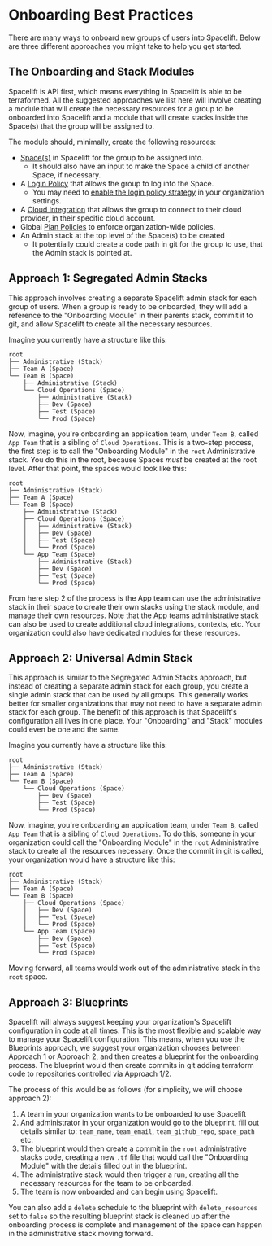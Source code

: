 # Onboarding Best Practices

There are many ways to onboard new groups of users into Spacelift. Below are three different approaches you might take to help you get started.

## The Onboarding and Stack Modules

Spacelift is API first, which means everything in Spacelift is able to be terraformed.
All the suggested approaches we list here will involve creating a module that will create the necessary resources for a group to be onboarded into Spacelift and a module that will create stacks inside the Space(s) that the group will be assigned to.

The module should, minimally, create the following resources:

- [Space(s)](../concepts/spaces/README.md) in Spacelift for the group to be assigned into.
    - It should also have an input to make the Space a child of another Space, if necessary.
- A [Login Policy](../concepts/policy/login-policy.md) that allows the group to log into the Space.
    - You may need to [enable the login policy strategy](../concepts/user-management/admin.md#select-your-management-strategy) in your organization settings.
- A [Cloud Integration](../integrations/cloud-providers/README.md) that allows the group to connect to their cloud provider, in their specific cloud account.
- Global [Plan Policies](../concepts/policy/terraform-plan-policy.md) to enforce organization-wide policies.
- An Admin stack at the top level of the Space(s) to be created
    - It potentially could create a code path in git for the group to use, that the Admin stack is pointed at.

## Approach 1: Segregated Admin Stacks

This approach involves creating a separate Spacelift admin stack for each group of users.
When a group is ready to be onboarded, they will add a reference to the "Onboarding Module" in their parents stack, commit it to git, and allow Spacelift to create all the necessary resources.

Imagine you currently have a structure like this:

```text
root
├── Administrative (Stack)
├── Team A (Space)
└── Team B (Space)
    ├── Administrative (Stack)
    └── Cloud Operations (Space)
        ├── Administrative (Stack)
        ├── Dev (Space)
        ├── Test (Space)
        └── Prod (Space)
```

Now, imagine, you're onboarding an application team, under `Team B`, called `App Team` that is a sibling of `Cloud Operations`.
This is a two-step process, the first step is to call the "Onboarding Module" in the `root` Administrative stack.
You do this in the root, because Spaces _must_ be created at the root level.
After that point, the spaces would look like this:

```text
root
├── Administrative (Stack)
├── Team A (Space)
└── Team B (Space)
    ├── Administrative (Stack)
    ├── Cloud Operations (Space)
    │   ├── Administrative (Stack)
    │   ├── Dev (Space)
    │   ├── Test (Space)
    │   └── Prod (Space)
    └── App Team (Space)
        ├── Administrative (Stack)
        ├── Dev (Space)
        ├── Test (Space)
        └── Prod (Space)
```

From here step 2 of the process is the App team can use the administrative stack in their space to create their own stacks using the stack module, and manage their own resources.
Note that the App teams administrative stack can also be used to create additional cloud integrations, contexts, etc.
Your organization could also have dedicated modules for these resources.

## Approach 2: Universal Admin Stack

This approach is similar to the Segregated Admin Stacks approach, but instead of creating a separate admin stack for each group, you create a single admin stack that can be used by all groups.
This generally works better for smaller organizations that may not need to have a separate admin stack for each group.
The benefit of this approach is that Spacelift's configuration all lives in one place.
Your "Onboarding" and "Stack" modules could even be one and the same.

Imagine you currently have a structure like this:

```text
root
├── Administrative (Stack)
├── Team A (Space)
└── Team B (Space)
    └── Cloud Operations (Space)
        ├── Dev (Space)
        ├── Test (Space)
        └── Prod (Space)
```

Now, imagine, you're onboarding an application team, under `Team B`, called `App Team` that is a sibling of `Cloud Operations`.
To do this, someone in your organization could call the "Onboarding Module" in the `root` Administrative stack to create all the resources necessary.
Once the commit in git is called, your organization would have a structure like this:

```text
root
├── Administrative (Stack)
├── Team A (Space)
└── Team B (Space)
    ├── Cloud Operations (Space)
    │   ├── Dev (Space)
    │   ├── Test (Space)
    │   └── Prod (Space)
    └── App Team (Space)
        ├── Dev (Space)
        ├── Test (Space)
        └── Prod (Space)
```

Moving forward, all teams would work out of the administrative stack in the `root` space.

## Approach 3: Blueprints

Spacelift will always suggest keeping your organization's Spacelift configuration in code at all times.
This is the most flexible and scalable way to manage your Spacelift configuration.
This means, when you use the Blueprints approach, we suggest your organization chooses between Approach 1 or Approach 2, and then creates a blueprint for the onboarding process.
The blueprint would then create commits in git adding terraform code to repositories controlled via Approach 1/2.

The process of this would be as follows (for simplicity, we will choose approach 2):

1. A team in your organization wants to be onboarded to use Spacelift
2. And administrator in your organization would go to the blueprint, fill out details similar to: `team_name`, `team_email`, `team_github_repo`, `space_path` etc.
3. The blueprint would then create a commit in the `root` administrative stacks code, creating a new `.tf` file that would call the "Onboarding Module" with the details filled out in the blueprint.
4. The administrative stack would then trigger a run, creating all the necessary resources for the team to be onboarded.
5. The team is now onboarded and can begin using Spacelift.

You can also add a `delete` schedule to the blueprint with `delete_resources` set to `false` so the resulting blueprint stack is cleaned up after the onboarding process is complete and management of the space can happen in the administrative stack moving forward.
